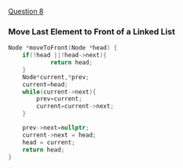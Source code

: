 <a href="https://www.geeksforgeeks.org/problems/move-last-element-to-front-of-a-linked-list/1?itm_source=geeksforgeeks&itm_medium=article&itm_campaign=practice_card">Question 8</a>

### Move Last Element to Front of a Linked List

```cpp
Node *moveToFront(Node *head) {
    if(!head ||!head->next){
            return head;
    }
    Node*current,*prev;
    current=head;
    while(current->next){
        prev=current;
        current=current->next;
    }

    prev->next=nullptr;
    current->next = head;
    head = current;
    return head;
}
```
